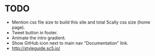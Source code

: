 # TODO

- Mention css file size to build this site and total Scally css size (home
  page).
- Tweet button in footer.
- Animate the intro gradient.
- Show GitHub icon next to main nav "Documentation" link.
- http://styleguide.sc5.io/